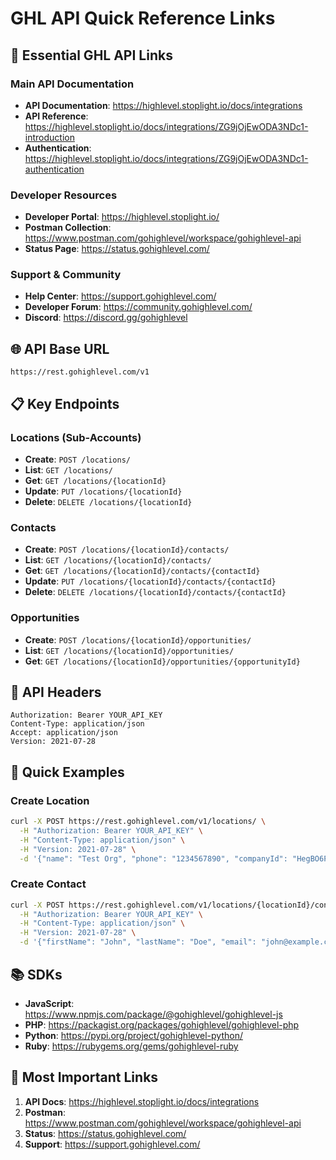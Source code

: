 # GHL API Quick Reference Links

## 🔗 **Essential GHL API Links**

### **Main API Documentation**
- **API Documentation**: https://highlevel.stoplight.io/docs/integrations
- **API Reference**: https://highlevel.stoplight.io/docs/integrations/ZG9jOjEwODA3NDc1-introduction
- **Authentication**: https://highlevel.stoplight.io/docs/integrations/ZG9jOjEwODA3NDc1-authentication

### **Developer Resources**
- **Developer Portal**: https://highlevel.stoplight.io/
- **Postman Collection**: https://www.postman.com/gohighlevel/workspace/gohighlevel-api
- **Status Page**: https://status.gohighlevel.com/

### **Support & Community**
- **Help Center**: https://support.gohighlevel.com/
- **Developer Forum**: https://community.gohighlevel.com/
- **Discord**: https://discord.gg/gohighlevel

## 🌐 **API Base URL**
```
https://rest.gohighlevel.com/v1
```

## 📋 **Key Endpoints**

### **Locations (Sub-Accounts)**
- **Create**: `POST /locations/`
- **List**: `GET /locations/`
- **Get**: `GET /locations/{locationId}`
- **Update**: `PUT /locations/{locationId}`
- **Delete**: `DELETE /locations/{locationId}`

### **Contacts**
- **Create**: `POST /locations/{locationId}/contacts/`
- **List**: `GET /locations/{locationId}/contacts/`
- **Get**: `GET /locations/{locationId}/contacts/{contactId}`
- **Update**: `PUT /locations/{locationId}/contacts/{contactId}`
- **Delete**: `DELETE /locations/{locationId}/contacts/{contactId}`

### **Opportunities**
- **Create**: `POST /locations/{locationId}/opportunities/`
- **List**: `GET /locations/{locationId}/opportunities/`
- **Get**: `GET /locations/{locationId}/opportunities/{opportunityId}`

## 🔑 **API Headers**
```http
Authorization: Bearer YOUR_API_KEY
Content-Type: application/json
Accept: application/json
Version: 2021-07-28
```

## 🚀 **Quick Examples**

### **Create Location**
```bash
curl -X POST https://rest.gohighlevel.com/v1/locations/ \
  -H "Authorization: Bearer YOUR_API_KEY" \
  -H "Content-Type: application/json" \
  -H "Version: 2021-07-28" \
  -d '{"name": "Test Org", "phone": "1234567890", "companyId": "HegBO6PzXMfyDn0yFiFn", "prospectInfo": {"firstName": "Test", "lastName": "User", "email": "test@example.com"}}'
```

### **Create Contact**
```bash
curl -X POST https://rest.gohighlevel.com/v1/locations/{locationId}/contacts/ \
  -H "Authorization: Bearer YOUR_API_KEY" \
  -H "Content-Type: application/json" \
  -H "Version: 2021-07-28" \
  -d '{"firstName": "John", "lastName": "Doe", "email": "john@example.com", "phone": "1234567890"}'
```

## 📚 **SDKs**
- **JavaScript**: https://www.npmjs.com/package/@gohighlevel/gohighlevel-js
- **PHP**: https://packagist.org/packages/gohighlevel/gohighlevel-php
- **Python**: https://pypi.org/project/gohighlevel-python/
- **Ruby**: https://rubygems.org/gems/gohighlevel-ruby

## 🎯 **Most Important Links**
1. **API Docs**: https://highlevel.stoplight.io/docs/integrations
2. **Postman**: https://www.postman.com/gohighlevel/workspace/gohighlevel-api
3. **Status**: https://status.gohighlevel.com/
4. **Support**: https://support.gohighlevel.com/
